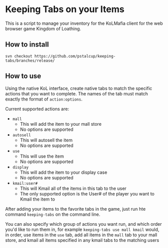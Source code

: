 # Keeping Tabs on your Items

This is a script to manage your inventory for the KoLMafia client for the web browser game Kingdom of Loathing.

## How to install

```text
svn checkout https://github.com/pstalcup/keeping-tabs/branches/release/
```

## How to use

Using the native KoL interface, create native tabs to match the specific actions that you want to complete. The names of the tab must match exactly the format of `action:options`. 

Current supported actions are:

* `mall`
  * This will add the item to your mall store
  * No options are supported
* `autosell`
  * This will autosell the item
  * No options are supported
* `use`
  * This will use the item
  * No options are supported
* `display`
  * This will add the item to your display case
  * No options are supported
* `kmail:user#`
  * This will Kmail all of the items in this tab to the user
  * The only supported option is the User# of the player you want to Kmail the item to
  
After adding your items to the favorite tabs in the game, just run hte command `keeping-tabs` on the command line.

You can also specify which group of actions you want run, and which order you'd like to run them in, for example `keeping-tabs use mall kmail` would, in order, use items in the `use` tab, add all items in the `mall` tab to your mall store, and kmail all items specified in any kmail tabs to the matching users
